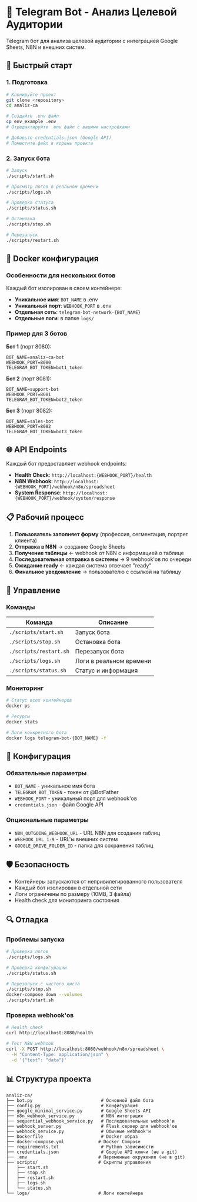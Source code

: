 # 🤖 Telegram Bot - Анализ Целевой Аудитории

Telegram бот для анализа целевой аудитории с интеграцией Google Sheets, N8N и внешних систем.

## 🚀 Быстрый старт

### 1. Подготовка

```bash
# Клонируйте проект
git clone <repository>
cd analiz-ca

# Создайте .env файл
cp env_example .env
# Отредактируйте .env файл с вашими настройками

# Добавьте credentials.json (Google API)
# Поместите файл в корень проекта
```

### 2. Запуск бота

```bash
# Запуск
./scripts/start.sh

# Просмотр логов в реальном времени
./scripts/logs.sh

# Проверка статуса
./scripts/status.sh

# Остановка
./scripts/stop.sh

# Перезапуск
./scripts/restart.sh
```

## 🐳 Docker конфигурация

### Особенности для нескольких ботов

Каждый бот изолирован в своем контейнере:

- **Уникальное имя**: `BOT_NAME` в .env
- **Уникальный порт**: `WEBHOOK_PORT` в .env  
- **Отдельная сеть**: `telegram-bot-network-{BOT_NAME}`
- **Отдельные логи**: в папке `logs/`

### Пример для 3 ботов

**Бот 1** (порт 8080):
```env
BOT_NAME=analiz-ca-bot
WEBHOOK_PORT=8080
TELEGRAM_BOT_TOKEN=bot1_token
```

**Бот 2** (порт 8081):
```env
BOT_NAME=support-bot  
WEBHOOK_PORT=8081
TELEGRAM_BOT_TOKEN=bot2_token
```

**Бот 3** (порт 8082):
```env
BOT_NAME=sales-bot
WEBHOOK_PORT=8082
TELEGRAM_BOT_TOKEN=bot3_token
```

## 🌐 API Endpoints

Каждый бот предоставляет webhook endpoints:

- **Health Check**: `http://localhost:{WEBHOOK_PORT}/health`
- **N8N Webhook**: `http://localhost:{WEBHOOK_PORT}/webhook/n8n/spreadsheet`
- **System Response**: `http://localhost:{WEBHOOK_PORT}/webhook/system/response`

## 📋 Рабочий процесс

1. **Пользователь заполняет форму** (профессия, сегментация, портрет клиента)
2. **Отправка в N8N** → создание Google Sheets
3. **Получение таблицы** ← webhook от N8N с информацией о таблице
4. **Последовательная отправка в системы** → 9 webhook'ов по очереди
5. **Ожидание ready** ← каждая система отвечает "ready"
6. **Финальное уведомление** → пользователю с ссылкой на таблицу

## 🔧 Управление

### Команды

| Команда | Описание |
|---------|----------|
| `./scripts/start.sh` | Запуск бота |
| `./scripts/stop.sh` | Остановка бота |
| `./scripts/restart.sh` | Перезапуск бота |
| `./scripts/logs.sh` | Логи в реальном времени |
| `./scripts/status.sh` | Статус и информация |

### Мониторинг

```bash
# Статус всех контейнеров
docker ps

# Ресурсы
docker stats

# Логи конкретного бота
docker logs telegram-bot-{BOT_NAME} -f
```

## 📝 Конфигурация

### Обязательные параметры

- `BOT_NAME` - уникальное имя бота
- `TELEGRAM_BOT_TOKEN` - токен от @BotFather
- `WEBHOOK_PORT` - уникальный порт для webhook'ов
- `credentials.json` - файл Google API

### Опциональные параметры

- `N8N_OUTGOING_WEBHOOK_URL` - URL N8N для создания таблиц
- `WEBHOOK_URL_1-9` - URL'ы внешних систем
- `GOOGLE_DRIVE_FOLDER_ID` - папка для сохранения таблиц

## 🛡️ Безопасность

- Контейнеры запускаются от непривилегированного пользователя
- Каждый бот изолирован в отдельной сети
- Логи ограничены по размеру (10MB, 3 файла)
- Health check для мониторинга состояния

## 🔍 Отладка

### Проблемы запуска

```bash
# Проверка логов
./scripts/logs.sh

# Проверка конфигурации
./scripts/status.sh

# Перезапуск с чистого листа
./scripts/stop.sh
docker-compose down --volumes
./scripts/start.sh
```

### Проверка webhook'ов

```bash
# Health check
curl http://localhost:8080/health

# Тест N8N webhook
curl -X POST http://localhost:8080/webhook/n8n/spreadsheet \
  -H "Content-Type: application/json" \
  -d '{"test": "data"}'
```

## 📊 Структура проекта

```
analiz-ca/
├── bot.py                          # Основной файл бота
├── config.py                       # Конфигурация
├── google_minimal_service.py       # Google Sheets API
├── n8n_webhook_service.py          # N8N интеграция
├── sequential_webhook_service.py   # Последовательные webhook'и
├── webhook_server.py               # Flask сервер для webhook'ов
├── webhook_service.py              # Обычные webhook'и
├── Dockerfile                      # Docker образ
├── docker-compose.yml             # Docker Compose
├── requirements.txt                # Python зависимости
├── credentials.json                # Google API ключи (не в git)
├── .env                           # Переменные окружения (не в git)
├── scripts/                       # Скрипты управления
│   ├── start.sh
│   ├── stop.sh
│   ├── restart.sh
│   ├── logs.sh
│   └── status.sh
└── logs/                          # Логи контейнера
```
